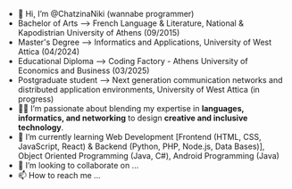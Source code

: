 - 👋 Hi, I’m @ChatzinaNiki (wannabe programmer)
- Bachelor of Arts --> French Language & Literature, National & Kapodistrian University of Athens (09/2015)
- Master's Degree --> Informatics and Applications, University of West Attica (04/2024)
- Educational Diploma --> Coding Factory - Athens University of Economics and Business (03/2025)
- Postgraduate student --> Next generation communication networks and distributed application environments, University of West Attica (in progress)
- 👀💡 I’m passionate about blending my expertise in **languages, informatics, and networking** to design **creative and inclusive technology**.
- 🌱 I’m currently learning Web Development [Frontend (HTML, CSS, JavaScript, React) & Backend (Python, PHP, Node.js, Data Bases)], Object Oriented Programming (Java, C#), Android Programming (Java)
- 💞️ I’m looking to collaborate on ...
- 📫 How to reach me ... 

<!---
ChatzinaNiki/ChatzinaNiki is a ✨ special ✨ repository because its `README.md` (this file) appears on your GitHub profile.
You can click the Preview link to take a look at your changes.
--->
